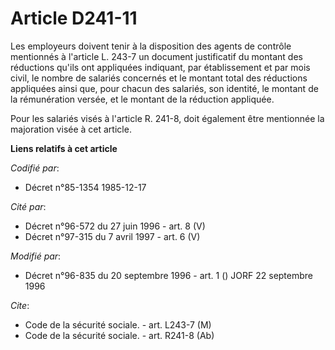 # Article D241-11

Les employeurs doivent tenir à la disposition des agents de contrôle mentionnés à l'article L. 243-7 un document justificatif
du montant des réductions qu'ils ont appliquées indiquant, par établissement et par mois civil, le nombre de salariés
concernés et le montant total des réductions appliquées ainsi que, pour chacun des salariés, son identité, le montant de la
rémunération versée, et le montant de la réduction appliquée.

Pour les salariés visés à l'article R. 241-8, doit également être mentionnée la majoration visée à cet article.

**Liens relatifs à cet article**

_Codifié par_:

  - Décret n°85-1354 1985-12-17

_Cité par_:

  - Décret n°96-572 du 27 juin 1996 - art. 8 (V)
  - Décret n°97-315 du 7 avril 1997 - art. 6 (V)

_Modifié par_:

  - Décret n°96-835 du 20 septembre 1996 - art. 1 () JORF 22 septembre 1996

_Cite_:

  - Code de la sécurité sociale. - art. L243-7 (M)
  - Code de la sécurité sociale. - art. R241-8 (Ab)
